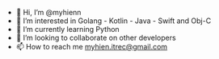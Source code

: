 - 👋 Hi, I’m @myhienn
- 👀 I’m interested in Golang - Kotlin - Java - Swift and Obj-C
- 🌱 I’m currently learning Python
- 💞️ I’m looking to collaborate on other developers
- 📫 How to reach me myhien.itrec@gmail.com

<!---
myhienn/myhienn is a ✨ special ✨ repository because its `README.md` (this file) appears on your GitHub profile.
You can click the Preview link to take a look at your changes.
--->
